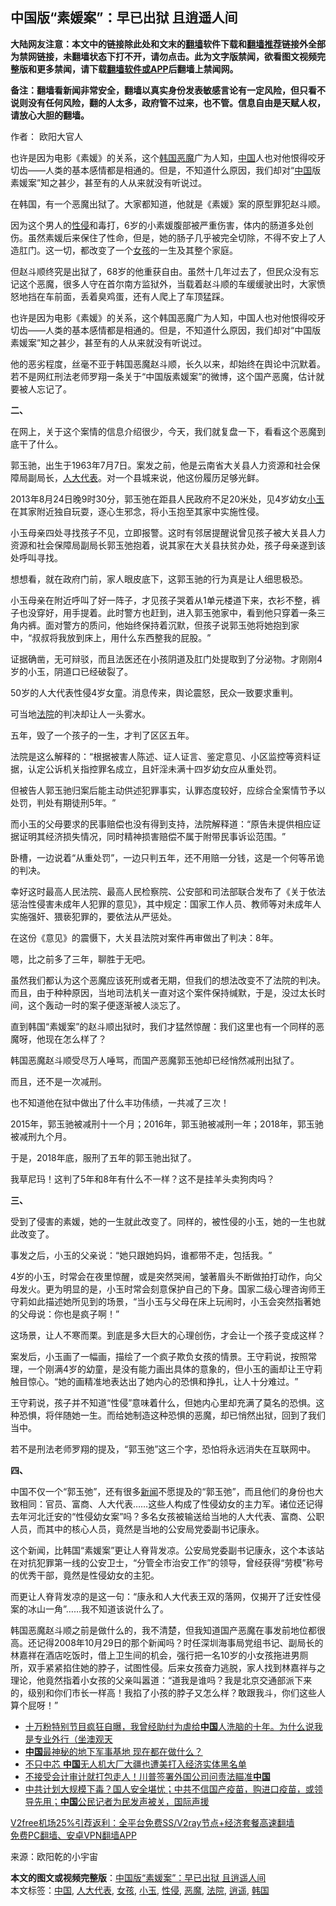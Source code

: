  <h2>中国版“素媛案”：早已出狱 且逍遥人间</h2> <p class="notice"><b>大陆网友注意：本文中的链接除此处和文末的<a href="https://github.com/bannedbook/fanqiang" >翻墙</a>软件下载和<a href="https://github.com/killgcd/justmysocks/blob/master/README.md">翻墙推荐</a>链接外全部为禁网链接，未翻墙状态下打不开，请勿点击。此为文字版禁闻，欲看图文视频完整版和更多禁闻，请下载<a href="https://github.com/bannedbook/fanqiang">翻墙软件或APP</a>后翻墙上禁闻网。</p><p>备注：翻墙看新闻非常安全，翻墙以真实身份发表敏感言论有一定风险，但只看不说则没有任何风险，翻的人太多，政府管不过来，也不管。信息自由是天赋人权，请放心大胆的翻墙。</b></p>  <div class="entry"> <p>作者： 欧阳大官人</p> <p id="summary">也许是因为电影《素媛》的关系，这个<a href="https://www.bannedbook.org/bnews/tag/%e9%9f%a9%e5%9b%bd/" class="st_tag internal_tag" rel="tag" title="标签 韩国 下的日志">韩国</a><a href="https://www.bannedbook.org/bnews/tag/%e6%81%b6%e9%ad%94/" class="st_tag internal_tag" rel="tag" title="标签 恶魔 下的日志">恶魔</a>广为人知，<span class='wp_keywordlink_affiliate'><a href="https://www.bannedbook.org/" title="中国" target="_blank">中国</a></span>人也对他恨得咬牙切齿——人类的基本感情都是相通的。但是，不知道什么原因，我们却对‌‌“<a href="https://www.bannedbook.org/bnews/tag/%E4%B8%AD%E5%9B%BD/" class="st_tag internal_tag" rel="tag" title="标签 中国 下的日志">中国</a>版素媛案‌‌”知之甚少，甚至有的人从来就没有听说过。</p> <p>在韩国，有一个恶魔出狱了。大家都知道，他就是《素媛》案的原型罪犯赵斗顺。</p> <p>因为这个男人的<a href="https://www.bannedbook.org/bnews/tag/%e6%80%a7%e4%be%b5/" class="st_tag internal_tag" rel="tag" title="标签 性侵 下的日志">性侵</a>和毒打，6岁的小素媛腹部被严重伤害，体内的肠道多处创伤。虽然素媛后来保住了性命，但是，她的肠子几乎被完全切除，不得不安上了人造肛门。这一切，都改变了一个<a href="https://www.bannedbook.org/bnews/tag/%e5%a5%b3%e5%ad%a9/" class="st_tag internal_tag" rel="tag" title="标签 女孩 下的日志">女孩</a>的一生及其整个家庭。</p> <p>但赵斗顺终究是出狱了，68岁的他重获自由。虽然十几年过去了，但民众没有忘记这个恶魔，很多人守在首尔南方监狱外，当载着赵斗顺的车缓缓驶出时，大家愤怒地挡在车前面，丢着臭鸡蛋，还有人爬上了车顶猛踩。</p> <p>也许是因为电影《素媛》的关系，这个韩国恶魔广为人知，中国人也对他恨得咬牙切齿——人类的基本感情都是相通的。但是，不知道什么原因，我们却对‌‌“中国版素媛案‌‌”知之甚少，甚至有的人从来就没有听说过。</p> <p>他的恶劣程度，丝毫不亚于韩国恶魔赵斗顺，长久以来，却始终在舆论中沉默着。若不是网红刑法老师罗翔一条关于‌‌“中国版素媛案‌‌”的微博，这个国产恶魔，估计就要被人忘记了。</p> <p><strong>二、</strong></p> <p>在网上，关于这个案情的信息介绍很少，今天，我们就复盘一下，看看这个恶魔到底干了什么。</p> <p>郭玉驰，出生于1963年7月7日。案发之前，他是云南省大关县人力资源和社会保障局副局长，<a href="https://www.bannedbook.org/bnews/tag/%e4%ba%ba%e5%a4%a7%e4%bb%a3%e8%a1%a8/" class="st_tag internal_tag" rel="tag" title="标签 人大代表 下的日志">人大代表</a>。对一个县城来说，他这份履历足够光鲜。</p> <p>2013年8月24日晚9时30分，郭玉弛在距县人民政府不足20米处，见4岁幼女<a href="https://www.bannedbook.org/bnews/tag/%E5%B0%8F%E7%8E%89/" class="st_tag internal_tag" rel="tag" title="标签 小玉 下的日志">小玉</a>在其家附近独自玩耍，逐心生邪念，将小玉抱至其家中实施性侵。</p>  <p>小玉母亲四处寻找孩子不见，立即报警。这时有邻居提醒说曾见孩子被大关县人力资源和社会保障局副局长郭玉弛抱着，说其家在大关县扶贫办处，孩子母亲遂到该处呼叫寻找。</p> <p>想想看，就在政府门前，家人眼皮底下，这郭玉驰的行为真是让人细思极恐。</p> <p>小玉母亲在附近呼叫了好一阵子，才见孩子哭着从1单元楼道下来，衣衫不整，裤子也没穿好，用手提着。此时警方也赶到，进入郭玉弛家中，看到他只穿着一条三角内裤。面对警方的质问，他始终保持着沉默，但孩子说郭玉弛将她抱到家中，‌‌“叔叔将我放到床上，用什么东西整我的屁股。‌‌”</p> <p>证据确凿，无可辩驳，而且法医还在小孩阴道及肛门处提取到了分泌物。才刚刚4岁的小玉，阴道口已经破裂了。</p> <p>50岁的人大代表性侵4岁女童。消息传来，舆论震怒，民众一致要求重判。</p> <p>可当地<a href="https://www.bannedbook.org/bnews/tag/%e6%b3%95%e9%99%a2/" class="st_tag internal_tag" rel="tag" title="标签 法院 下的日志">法院</a>的判决却让人一头雾水。</p> <p>五年，毁了一个孩子的一生，才判了区区五年。</p> <p>法院是这么解释的：‌‌“根据被害人陈述、证人证言、鉴定意见、小区监控等资料证据，认定公诉机关指控罪名成立，且奸淫未满十四岁幼女应从重处罚。</p> <p>但被告人郭玉驰归案后能主动供述犯罪事实，认罪态度较好，应综合全案情节予以处罚，判处有期徒刑5年。‌‌”</p> <p>而小玉的父母要求的民事赔偿也没有得到支持，法院解释道：‌‌“原告未提供相应证据证明其经济损失情况，同时精神损害赔偿不属于附带民事诉讼范围。‌‌”</p> <p>卧槽，一边说着‌‌“从重处罚‌‌”，一边只判五年，还不用赔一分钱，这是一个何等吊诡的判决。</p>  <p>幸好这时最高人民法院、最高人民检察院、公安部和司法部联合发布了《关于依法惩治性侵害未成年人犯罪的意见》，其中规定：国家工作人员、教师等对未成年人实施强奸、猥亵犯罪的，要依法从严惩处。</p> <p>在这份《意见》的震慑下，大关县法院对案件再审做出了判决：8年。</p> <p>嗯，比之前多了三年，聊胜于无吧。</p> <p>虽然我们都认为这个恶魔应该死刑或者无期，但我们的想法改变不了法院的判决。而且，由于种种原因，当地司法机关一直对这个案件保持缄默，于是，没过太长时间，这个轰动一时的案子便逐渐被人淡忘了。</p> <p>直到韩国‌‌“素媛案‌‌”的赵斗顺出狱时，我们才猛然惊醒：我们这里也有一个同样的恶魔呀，他现在怎么样了？</p> <p>韩国恶魔赵斗顺受尽万人唾骂，而国产恶魔郭玉弛却已经悄然减刑出狱了。</p> <p>而且，还不是一次减刑。</p> <p>也不知道他在狱中做出了什么丰功伟绩，一共减了三次！</p> <p>2015年，郭玉驰被减刑十一个月；2016年，郭玉驰被减刑一年；2018年，郭玉驰被减刑九个月。</p> <p>于是，2018年底，服刑了五年的郭玉驰出狱了。</p> <p>我草尼玛！这判了5年和8年有什么不一样？这不是挂羊头卖狗肉吗？</p>  <p><strong>三、</strong></p> <p>受到了侵害的素媛，她的一生就此改变了。同样的，被性侵的小玉，她的一生也就此改变了。</p> <p>事发之后，小玉的父亲说：‌‌“她只跟她妈妈，谁都带不走，包括我。‌‌”</p> <p>4岁的小玉，时常会在夜里惊醒，或是突然哭闹，皱著眉头不断做拍打动作，向父母发火。更为明显的是，小玉时常会刻意保护自己的下身。国家二级心理咨询师王守莉如此描述她所见到的场景，‌‌“当小玉与父母在床上玩闹时，小玉会突然指著她的父母说：你也是疯子啊！‌‌”</p> <p>这场景，让人不寒而栗。到底是多大巨大的心理创伤，才会让一个孩子变成这样？</p> <p>案发后，小玉画了一幅画，描绘了一个疯子欺负女孩的情景。王守莉说，按照常理，一个刚满4岁的幼童，是没有能力画出具体的意象的，但小玉的画却让王守莉触目惊心。‌‌“她的画精准地表达出了她内心的恐惧和挣扎，让人十分难过。‌‌”</p> <p>王守莉说，孩子并不知道‌‌“性侵‌‌”意味着什么，但她内心里却充满了莫名的恐惧。这种恐惧，将伴随她一生。而给她制造这种恐惧的恶魔，却已悄然出狱，回到了我们当中。</p> <p>若不是刑法老师罗翔的提及，‌‌“郭玉弛‌‌”这三个字，恐怕将永远消失在互联网中。</p> <p><strong>四、</strong></p> <p>中国不仅一个‌‌“郭玉弛‌‌”，还有很多<span class='wp_keywordlink_affiliate'><a href="https://www.bannedbook.org/" title="新闻">新闻</a></span>不愿提及的‌‌“郭玉弛‌‌”，而且他们的身份也大致相同：官员、富商、人大代表……这些人构成了性侵幼女的主力军。诸位还记得去年河北迁安的‌‌“性侵幼女案‌‌”吗？多名女孩被输送给当地的人大代表、富商、公职人员，而其中的核心人员，竟然是当地的公安局党委副书记康永。</p> <p>这个新闻，比韩国‌‌“素媛案‌‌”更让人脊背发凉。公安局党委副书记康永，这个本该站在对抗犯罪第一线的公安卫士，‌‌“分管全市治安工作‌‌”的领导，曾经获得‌‌“劳模‌‌”称号的优秀干部，竟然是性侵幼女的主犯。</p>  <p>而更让人脊背发凉的是这一句：‌‌“康永和人大代表王双的落网，仅揭开了迁安性侵案的冰山一角‌‌”……我不知道该说什么了。</p> <p>韩国恶魔赵斗顺之前是做什么的，我不清楚，但我知道国产恶魔在事发前地位都很高。还记得2008年10月29日的那个新闻吗？时任深圳海事局党组书记、副局长的林嘉祥在酒店吃饭时，借上卫生间的机会，强行把一名10岁的小女孩拖进男厕所，双手紧紧掐住她的脖子，试图性侵。后来女孩奋力逃脱，家人找到林嘉祥与之理论，他竟然指着小女孩的父亲叫嚣道：‌‌“道我是谁吗？我是北京交通部派下来的，级别和你们市长一样高！我掐了小孩的脖子又怎么样？敢跟我斗，你们这些人算个屁呀！‌‌”</p> <ul class='op-related-articles' title='相关阅读'> <li><a href='https://www.bannedbook.org/bnews/bannedvideo/20201219/1450832.html' target='_blank'>十万粉特别节目疯狂自曝，我曾经助纣为虐给<b>中国</b>人洗脑的十年。为什么说我是专业外行（坐澳观天</a></li> <li><a href='https://www.bannedbook.org/bnews/comments/20201219/1450816.html' target='_blank'><b>中国</b>最神秘的地下军事基地 现在都在做什么？</a></li> <li><a href='https://www.bannedbook.org/bnews/finance/20201219/1450812.html' target='_blank'>不只中芯 <b>中国</b>无人机大厂大疆也遭美打入经济实体黑名单</a></li> <li><a href='https://www.bannedbook.org/bnews/cnnews/20201219/1450805.html' target='_blank'>不接受会计审计就打包走人！川普签署外国公司问责法瞄准<b>中国</b></a></li> <li><a href='https://www.bannedbook.org/bnews/bannedvideo/20201219/1450779.html' target='_blank'>中共计划大规模下毒？国人安全堪忧；中共不信国产疫苗，购进口疫苗，或领导先用；<b>中国</b>公民记者为民发声被关，国际声援</a></li> </ul> <p class="texttj"> <a href="https://www.bannedbook.org/forum23/topic22702.html" target="_blank">V2free机场25%引荐返利：全平台免费SS/V2ray节点+经济套餐高速翻墙</a><br/> <a href="https://github.com/bannedbook/fanqiang/wiki/%E7%A6%81%E9%97%BB%E7%BD%91%E5%AE%89%E5%8D%93%E7%BF%BB%E5%A2%99%E6%96%B0%E9%97%BBAPP" target="_blank">免费PC翻墙、安卓VPN翻墙APP</a></p><p> 来源：欧阳乾的小宇宙 </p><a name='sharetosocial'></a>       <div><b>本文的图文或视频完整版</b>：<a href='https://www.bannedbook.org/bnews/comments/20201219/1450843.html'>中国版“素媛案”：早已出狱 且逍遥人间</a></div>  </div><!--END ENTRY--> <div class="postfooter"> <div>本文标签：<a href="https://www.bannedbook.org/bnews/tag/%E4%B8%AD%E5%9B%BD/" rel="tag">中国</a>, <a href="https://www.bannedbook.org/bnews/tag/%e4%ba%ba%e5%a4%a7%e4%bb%a3%e8%a1%a8/" rel="tag">人大代表</a>, <a href="https://www.bannedbook.org/bnews/tag/%e5%a5%b3%e5%ad%a9/" rel="tag">女孩</a>, <a href="https://www.bannedbook.org/bnews/tag/%E5%B0%8F%E7%8E%89/" rel="tag">小玉</a>, <a href="https://www.bannedbook.org/bnews/tag/%e6%80%a7%e4%be%b5/" rel="tag">性侵</a>, <a href="https://www.bannedbook.org/bnews/tag/%e6%81%b6%e9%ad%94/" rel="tag">恶魔</a>, <a href="https://www.bannedbook.org/bnews/tag/%e6%b3%95%e9%99%a2/" rel="tag">法院</a>, <a href="https://www.bannedbook.org/bnews/tag/%E9%80%8D%E9%81%A5/" rel="tag">逍遥</a>, <a href="https://www.bannedbook.org/bnews/tag/%e9%9f%a9%e5%9b%bd/" rel="tag">韩国</a></div>  </div><!--END POSTFOOTER--> 